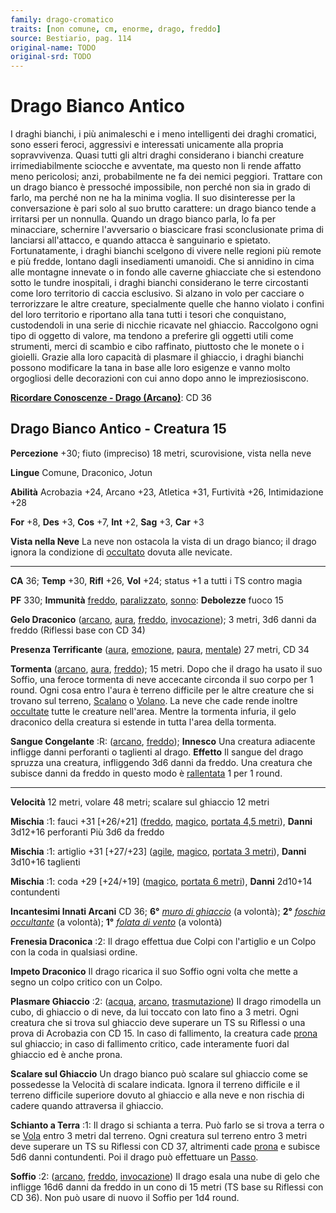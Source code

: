 ```yaml
---
family: drago-cromatico
traits: [non comune, cm, enorme, drago, freddo]
source: Bestiario, pag. 114
original-name: TODO
original-srd: TODO
---
```


# Drago Bianco Antico

I draghi bianchi, i più animaleschi e i meno intelligenti dei draghi cromatici,
sono esseri feroci, aggressivi e interessati unicamente alla propria
sopravvivenza. Quasi tutti gli altri draghi considerano i bianchi creature
irrimediabilmente sciocche e avventate, ma questo non li rende affatto meno
pericolosi; anzi, probabilmente ne fa dei nemici peggiori. Trattare con un drago
bianco è pressoché impossibile, non perché non sia in grado di farlo, ma perché
non ne ha la minima voglia. Il suo disinteresse per la conversazione è pari solo
al suo brutto carattere: un drago bianco tende a irritarsi per un nonnulla.
Quando un drago bianco parla, lo fa per minacciare, schernire l'avversario o
biascicare frasi sconclusionate prima di lanciarsi all'attacco, e quando attacca
è sanguinario e spietato. Fortunatamente, i draghi bianchi scelgono di vivere
nelle regioni più remote e più fredde, lontano dagli insediamenti umanoidi. Che
si annidino in cima alle montagne innevate o in fondo alle caverne ghiacciate
che si estendono sotto le tundre inospitali, i draghi bianchi considerano le
terre circostanti come loro territorio di caccia esclusivo. Si alzano in volo
per cacciare o terrorizzare le altre creature, specialmente quelle che hanno
violato i confini del loro territorio e riportano alla tana tutti i tesori che
conquistano, custodendoli in una serie di nicchie ricavate nel ghiaccio.
Raccolgono ogni tipo di oggetto di valore, ma tendono a preferire gli oggetti
utili come strumenti, merci di scambio e cibo raffinato, piuttosto che le monete
o i gioielli. Grazie alla loro capacità di plasmare il ghiaccio, i draghi
bianchi possono modificare la tana in base alle loro esigenze e vanno molto
orgogliosi delle decorazioni con cui anno dopo anno le impreziosiscono.

**[Ricordare Conoscenze - Drago (Arcano)](/azioni/ricordare-conoscenze)**: CD 36

## Drago Bianco Antico - Creatura 15

**Percezione** +30; fiuto (impreciso) 18 metri, scurovisione, vista nella neve

**Lingue** Comune, Draconico, Jotun

**Abilità** Acrobazia +24, Arcano +23, Atletica +31, Furtività +26,
Intimidazione +28

**For** +8, **Des** +3, **Cos** +7, **Int** +2, **Sag** +3, **Car** +3

**Vista nella Neve** La neve non ostacola la vista di un drago bianco; il drago
ignora la condizione di [occultato](/condizioni/occultato) dovuta alle nevicate.

---

**CA** 36; **Temp** +30, **Rifl** +26, **Vol** +24; status +1 a tutti i TS
contro magia

**PF** 330; **Immunità** [freddo](/tratti/freddo),
[paralizzato](/condizioni/paralizzato), [sonno](/tratti/sonno): **Debolezze**
fuoco 15

**Gelo Draconico** ([arcano](/tratti/arcano), [aura](/tratti/aura),
[freddo](/tratti/freddo), [invocazione](/tratti/invocazione)); 3 metri, 3d6
danni da freddo (Riflessi base con CD 34)

**Presenza Terrificante** ([aura](/tratti/aura), [emozione](/tratti/emozione),
[paura](/tratti/paura), [mentale](/tratti/mentale)) 27 metri, CD 34

**Tormenta** ([arcano](/tratti/arcano), [aura](/tratti/aura),
[freddo](/tratti/freddo)); 15 metri. Dopo che il drago ha usato il suo Soffio,
una feroce tormenta di neve accecante circonda il suo corpo per 1 round. Ogni
cosa entro l'aura è terreno difficile per le altre creature che si trovano sul
terreno, [Scalano](/azioni/scalare) o [Volano](/azioni/volare). La neve che cade
rende inoltre [occultate](/condizioni/occultato) tutte le creature nell'area.
Mentre la tormenta infuria, il gelo draconico della creatura si estende in tutta
l'area della tormenta.

**Sangue Congelante** :R: ([arcano](/tratti/arcano), [freddo](/tratti/freddo));
**Innesco** Una creatura adiacente infligge danni perforanti o taglienti al
drago. **Effetto** Il sangue del drago spruzza una creatura, infliggendo 3d6
danni da freddo. Una creatura che subisce danni da freddo in questo modo è
[rallentata](/condizioni/rallentato) 1 per 1 round.

---

**Velocità** 12 metri, volare 48 metri; scalare sul ghiaccio 12 metri

**Mischia** :1: fauci +31 \[+26/+21] ([freddo](/tratti/freddo),
[magico](/tratti/magico), [portata 4,5 metri](/tratti/portata)), **Danni**
3d12+16 perforanti Più 3d6 da freddo

**Mischia** :1: artiglio +31 \[+27/+23] ([agile](/tratti/agile),
[magico](/tratti/magico), [portata 3 metri](/tratti/portata)), **Danni** 3d10+16
taglienti

**Mischia** :1: coda +29 \[+24/+19] ([magico](/tratti/magico),
[portata 6 metri](/tratti/portata)), **Danni** 2d10+14 contundenti

**Incantesimi Innati Arcani** CD 36; **6°**
_[muro di ghiaccio](/incantesimi/muro-di-ghiaccio)_ (a volontà); **2°**
_[foschia occultante](/incantesimi/foschia-occultante)_ (a volontà); **1°**
_[folata di vento](/incantesimi/folata-di-vento)_ (a volontà)

**Frenesia Draconica** :2: Il drago effettua due Colpi con l'artiglio e un Colpo
con la coda in qualsiasi ordine.

**Impeto Draconico** Il drago ricarica il suo Soffio ogni volta che mette a
segno un colpo critico con un Colpo.

**Plasmare Ghiaccio** :2: ([acqua](/tratti/acqua), [arcano](/tratti/arcano),
[trasmutazione](/tratti/trasmutazione)) Il drago rimodella un cubo, di ghiaccio
o di neve, da lui toccato con lato fino a 3 metri. Ogni creatura che si trova
sul ghiaccio deve superare un TS su Riflessi o una prova di Acrobazia con CD 15.
ln caso di fallimento, la creatura cade [prona](/condizioni/prono) sul ghiaccio;
in caso di fallimento critico, cade interamente fuori dal ghiaccio ed è anche
prona.

**Scalare sul Ghiaccio** Un drago bianco può scalare sul ghiaccio come se
possedesse la Velocità di scalare indicata. Ignora il terreno difficile e il
terreno difficile superiore dovuto al ghiaccio e alla neve e non rischia di
cadere quando attraversa il ghiaccio.

**Schianto a Terra** :1: Il drago si schianta a terra. Può farlo se si trova a
terra o se [Vola](/azioni/volare) entro 3 metri dal terreno. Ogni creatura sul
terreno entro 3 metri deve superare un TS su Riflessi con CD 37, altrimenti cade
[prona](/condizioni/prono) e subisce 5d6 danni contundenti. Poi il drago può
effettuare un [Passo](/azioni/passo).

**Soffio** :2: ([arcano](/tratti/arcano), [freddo](/tratti/freddo),
[invocazione](/tratti/invocazione)) Il drago esala una nube di gelo che infligge
16d6 danni da freddo in un cono di 15 metri (TS base su Riflessi con CD 36). Non
può usare di nuovo il Soffio per 1d4 round.
